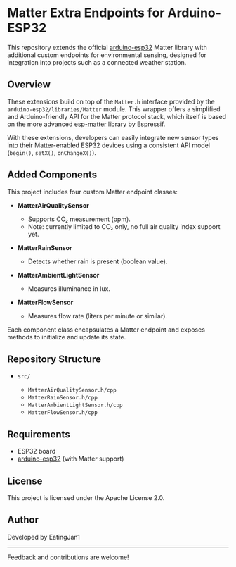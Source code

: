 # Matter Extra Endpoints for Arduino-ESP32

This repository extends the official [arduino-esp32](https://github.com/espressif/arduino-esp32) Matter library with additional custom endpoints for environmental sensing, designed for integration into projects such as a connected weather station.

## Overview

These extensions build on top of the `Matter.h` interface provided by the `arduino-esp32/libraries/Matter` module. This wrapper offers a simplified and Arduino-friendly API for the Matter protocol stack, which itself is based on the more advanced [esp-matter](https://github.com/espressif/esp-matter) library by Espressif.

With these extensions, developers can easily integrate new sensor types into their Matter-enabled ESP32 devices using a consistent API model (`begin()`, `setX()`, `onChangeX()`).

## Added Components

This project includes four custom Matter endpoint classes:

* **MatterAirQualitySensor**

  * Supports CO₂ measurement (ppm).
  * Note: currently limited to CO₂ only, no full air quality index support yet.

* **MatterRainSensor**

  * Detects whether rain is present (boolean value).

* **MatterAmbientLightSensor**

  * Measures illuminance in lux.

* **MatterFlowSensor**

  * Measures flow rate (liters per minute or similar).

Each component class encapsulates a Matter endpoint and exposes methods to initialize and update its state.

## Repository Structure

* `src/`

  * `MatterAirQualitySensor.h/cpp`
  * `MatterRainSensor.h/cpp`
  * `MatterAmbientLightSensor.h/cpp`
  * `MatterFlowSensor.h/cpp`

## Requirements

* ESP32 board
* [arduino-esp32](https://github.com/espressif/arduino-esp32) (with Matter support)

## License

This project is licensed under the Apache License 2.0.

## Author

Developed by EatingJan1

---

Feedback and contributions are welcome!
